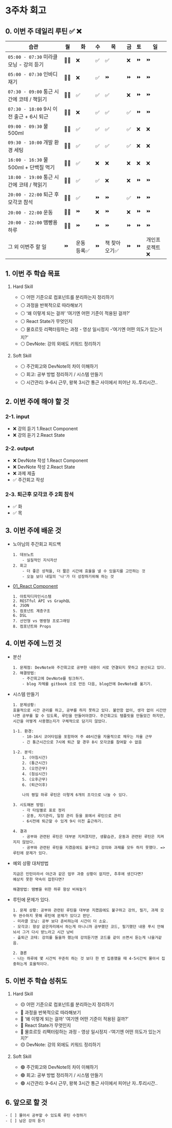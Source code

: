 # 3주차 회고

## 0. 이번 주 데일리 루틴 ✅ ❌

| 습관 | 월 | 화 | 수 | 목 | 금 | 토 | 일 |
| --- | --- | --- | --- | --- | --- | --- | --- |
| `05:00 - 07:30` 미라클 모닝 - 강의 듣기  | 🎅🏻 | ❌ | ✅ | ✅ | ❌ | ⏩️ | ⏩️ |
| `05:00 - 07:30` 인바디 재기            | 🎅🏻 | ❌ | ✅ | ⏩️ | ⏩️ | ⏩️ | ⏩️ |
| `07:30 - 09:00` 통근 시간에 코테 / 책읽기 | 🎅🏻 | ✅ | ✅ | ✅ | ❌ | ⏩️ | ⏩️ |
| `07:30 - 18:00` 9시 이전 출근 + 6시 퇴근 | 🎅🏻 | ❌ | ✅ | ✅ | ✅ | ⏩️ | ⏩️ |
| `09:00 - 09:30` 물 500ml             | 🎅🏻 | ✅ | ✅ | ✅ | ✅ | ❌ | ❌ |
| `09:30 - 10:00` 개발 환경 세팅          | 🎅🏻 | ✅ | ✅ | ✅ | ✅ | ❌ | ❌ |
| `16:00 - 16:30` 물 500ml + 단백질 먹기  | 🎅🏻 | ✅ | ❌ | ❌ | ❌ | ❌ | ❌ |
| `18:00 - 19:00` 통근 시간에 코테 / 책읽기 | 🎅🏻 | ✅ | ✅ | ❌ | ❌ | ⏩️ | ⏩️ |
| `20:00 - 22:00` 퇴근 후 모각코 참석      | 🎅🏻 | ✅ | ⏩️ | ⏩️ | ✅ | ⏩️ | ⏩️ |
| `20:00 - 22:00` 운동                  | 🎅🏻 | ⏩️ | ❌ | ⏩️ | ❌ | ⏩️ | ⏩️ |
| `20:00 - 22:00` 땜빵용 하루             | 🎅🏻 | ⏩️ | ⏩️ | ⏩️ | ⏩️ | ⏩️ | ⏩️ |
| 그 외 이번주 할 일    | ⏩️ | 운동 등록✅ | ⏩️ | 책 찾아오기✅ | ⏩️ | ⏩️ | 개인프로젝트❌ |

## 1. 이번 주 학습 목표

1. Hard Skill
    - ⚪️ 어떤 기준으로 컴포넌트를 분리하는지 정리하기
    - ⚪️ 과정을 반복적으로 따라해보기
    - ⚪️ ‘왜 이렇게 되는 걸까’ ‘여기엔 어떤 기준이 적용된 걸까?’
    - ⚪️ React State가 무엇인지
    - ⚪️ 물흐르듯 리팩터링하는 과정 - 영상 일시정지 -‘여기엔 어떤 의도가 있는거지?’
    - ⚪️ DevNote: 강의 외에도 키워드 정리하기

2. Soft Skill
    - ⚪️ 주간회고와 DevNote의 차이 이해하기
    - ⚪️ 회고: 공부 방법 정리하기 / 시스템 만들기
    - ⚪️ 시간관리: 9-6시 근무, 왕복 3시간 통근 사이에서 피어난 자..투리시간..

## 2. 이번 주에 해야 할 것

### 2-1. input

- ❌ 강의 듣기 1.React Component
- ❌ 강의 듣기 2.React State

### 2-2. output

- ❌ DevNote 작성 1.React Component
- ❌ DevNote 작성 2.React State
- ❌ 과제 제출
- ✅ 주간회고 작성

### 2-3. 퇴근후 모각코 주 2회 참석

- ✅ 화
- ✅ 목

## 3. 이번 주에 배운 것

- 노아님의 주간회고 피드백

    ```plain
    1. 데브노트
        - 실질적인 지식자산
    2. 회고
        - 더 좋은 성적을, 더 짧은 시간에 효율을 낼 수 있을지를 고민하는 것
        - 오늘 보다 내일의 '나'가 더 성장하기위해 하는 것
    ```

- [01_React Component](https://sohee-parks-organization.gitbook.io/devnote/9/3/01_reactcomponent)

    ```plain
    1. 아토믹디자인시스템
    2. RESTful API vs GraphQL
    4. JSON
    5. 컴포넌트 계층구조
    6. DSL
    7. 선언형 vs 명령형 프로그래밍
    8. 컴포넌트와 Props
    ```

## 4. 이번 주에 느낀 것

- 분산

    ```plain
    1. 문제점: DevNote와 주간회고로 공부한 내용이 서로 연결되지 못하고 분산되고 있다. 
    2. 해결방법: 
        - 주간회고에 DevNote를 링크하기. 
        - blog 자체를 gitbook 으로 만든 다음, blog안에 DevNote를 옮기기.
    
    ```

- 시스템 만들기

    ```plain
    1. 문제상황: 
    효율적으로 시간 관리를 하고, 공부를 하지 못하고 있다. 불안함 없이, 생각 없이 시간만 나면 공부를 할 수 있도록, 루틴을 만들어야겠다. 주간회고도 템플릿을 만들었긴 하지만, 시간을 어떻게 사용했는지가 구체적으로 담기지 않았다.

    1-1. 환경: 
        - 10-16시 코어타임을 포함하여 주 40시간을 자율적으로 채우는 자율 근무
        - 긴 통근시간으로 7시에 퇴근 할 경우 8시 모각코를 참여할 수 없음

    1-2. 분석: 
        1. (아침시간)
        2. (통근시간) 
        3. (오전근무) 
        4. (점심시간)
        5. (오후근무)
        6. (퇴근이후) 

        나의 평일 하루 루틴은 이렇게 6개의 조각으로 나눌 수 있다.

    3. 시도해본 방법: 
        - 각 타임별로 표로 정리
        - 운동, 자기관리, 일정 관리 등을 표에서 루틴으로 관리
        - 6시전에 퇴근할 수 있게 9시 이전 출근하기.

    4. 결과
        - 공부와 관련된 루틴은 대부분 지켜졌지만, 생활습관, 운동과 관련된 루틴은 지켜지지 않았다.
        - 공부와 관련된 루틴을 지켰음에도 불구하고 강의와 과제를 모두 하지 못했다. => 루틴에 문제가 있다.
    ```

- 예외 상황 대처방법

    ```plain
    지금은 인턴이라서 야근과 같은 업무 과중 상황이 없지만, 추후에 생긴다면?
    예상치 못한 약속이 잡힌다면?

    해결방법: 땜빵을 위한 하루 항상 비워놓기
    ```

- 루틴에 문제가 있다.

    ```plain
    1. 문제 상황: 공부와 관련된 루틴을 대부분 지켰음에도 불구하고 강의, 필기, 과제 모두 완수하지 못해 루틴에 문제가 있다고 판단.
    - 미라클 모닝: 공부 보다 준비하는데 시간이 더 소요.
    - 모각코: 항상 같은자리에서 하는게 아니니까 공부했던 코드, 필기했던 내용 푸시 안해놔서 그거 다시 받느라고 시간 낭비
    - 출퇴근 코테: 강의를 들을까 했는데 강의듣기엔 코드를 같이 쓰면서 듣는게 나을거같음.

    2. 결론
    - 나는 하루에 몇 시간씩 꾸준히 하는 것 보다 한 번 집중했을 때 4-5시간씩 몰아서 집중하는게 효율적이다.
    ```

## 5. 이번 주 학습 성취도

1. Hard Skill
    - 🟡 어떤 기준으로 컴포넌트를 분리하는지 정리하기
    - 🔴 과정을 반복적으로 따라해보기
    - 🔴 ‘왜 이렇게 되는 걸까’ ‘여기엔 어떤 기준이 적용된 걸까?’
    - 🔴 React State가 무엇인지
    - 🔴 물흐르듯 리팩터링하는 과정 - 영상 일시정지 -‘여기엔 어떤 의도가 있는거지?’
    - 🟡 DevNote: 강의 외에도 키워드 정리하기

2. Soft Skill
    - 🟢 주간회고와 DevNote의 차이 이해하기
    - 🟢 회고: 공부 방법 정리하기 / 시스템 만들기
    - 🟢 시간관리: 9-6시 근무, 왕복 3시간 통근 사이에서 피어난 자..투리시간..

## 6. 앞으로 할 것

    - [ ] 몰아서 공부할 수 있도록 루틴 수정하기
    - [ ] 남은 강의 듣기
